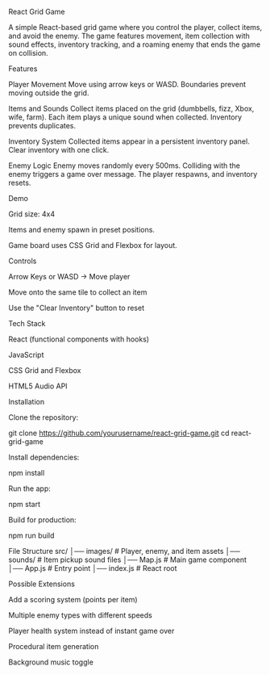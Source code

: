 React Grid Game

A simple React-based grid game where you control the player, collect items, and avoid the enemy. The game features movement, item collection with sound effects, inventory tracking, and a roaming enemy that ends the game on collision.

Features

Player Movement
Move using arrow keys or WASD. Boundaries prevent moving outside the grid.

Items and Sounds
Collect items placed on the grid (dumbbells, fizz, Xbox, wife, farm). Each item plays a unique sound when collected. Inventory prevents duplicates.

Inventory System
Collected items appear in a persistent inventory panel. Clear inventory with one click.

Enemy Logic
Enemy moves randomly every 500ms. Colliding with the enemy triggers a game over message. The player respawns, and inventory resets.

Demo

Grid size: 4x4

Items and enemy spawn in preset positions.

Game board uses CSS Grid and Flexbox for layout.

Controls

Arrow Keys or WASD → Move player

Move onto the same tile to collect an item

Use the "Clear Inventory" button to reset

Tech Stack

React (functional components with hooks)

JavaScript

CSS Grid and Flexbox

HTML5 Audio API

Installation

Clone the repository:

git clone https://github.com/yourusername/react-grid-game.git
cd react-grid-game


Install dependencies:

npm install


Run the app:

npm start


Build for production:

npm run build

File Structure
src/
│── images/        # Player, enemy, and item assets
│── sounds/        # Item pickup sound files
│── Map.js         # Main game component
│── App.js         # Entry point
│── index.js       # React root

Possible Extensions

Add a scoring system (points per item)

Multiple enemy types with different speeds

Player health system instead of instant game over

Procedural item generation

Background music toggle